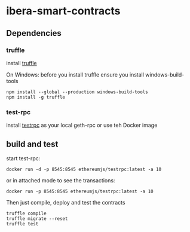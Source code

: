 # ibera-smart-contracts

## Dependencies

### truffle
install [truffle](https://github.com/trufflesuite/truffle)

On Windows: before you install truffle ensure you install windows-build-tools
```
npm install --global --production windows-build-tools
npm install -g truffle
```

### test-rpc
install [testrpc](https://github.com/ethereumjs/testrpc) as your local geth-rpc or use teh Docker image

## build and test

start test-rpc:
```
docker run -d -p 8545:8545 ethereumjs/testrpc:latest -a 10
```
or in attached mode to see the transactions:
```
docker run -p 8545:8545 ethereumjs/testrpc:latest -a 10
```

Then just compile, deploy and test the contracts
```
truffle compile
truffle migrate --reset
truffle test
```
